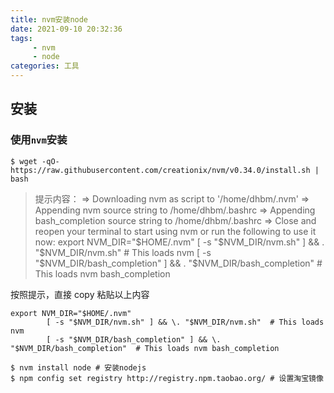```yaml
---
title: nvm安装node
date: 2021-09-10 20:32:36
tags:
     - nvm
     - node
categories: 工具
---
```


## 安装
 ### 使用`nvm`安装

  ```shell
  $ wget -qO- https://raw.githubusercontent.com/creationix/nvm/v0.34.0/install.sh | bash
  ```
  >提示内容：
=> Downloading nvm as script to '/home/dhbm/.nvm'
=> Appending nvm source string to /home/dhbm/.bashrc
=> Appending bash_completion source string to /home/dhbm/.bashrc
=> Close and reopen your terminal to start using nvm or run the following to use it now:
export NVM_DIR="$HOME/.nvm"
[ -s "$NVM_DIR/nvm.sh" ] && . "$NVM_DIR/nvm.sh" # This loads nvm
[ -s "$NVM_DIR/bash_completion" ] && . "$NVM_DIR/bash_completion" # This loads nvm bash_completion

按照提示，直接 copy 粘贴以上内容
```shell
export NVM_DIR="$HOME/.nvm"
		[ -s "$NVM_DIR/nvm.sh" ] && \. "$NVM_DIR/nvm.sh"  # This loads nvm
		[ -s "$NVM_DIR/bash_completion" ] && \. "$NVM_DIR/bash_completion"  # This loads nvm bash_completion
```

```shell
$ nvm install node # 安装nodejs
$ npm config set registry http://registry.npm.taobao.org/ # 设置淘宝镜像
```